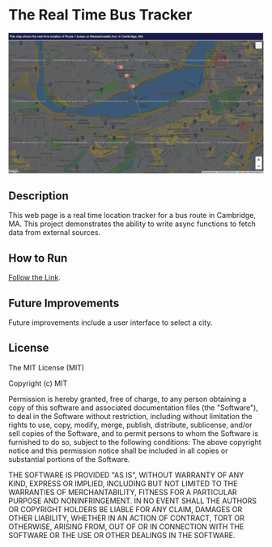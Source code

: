 
# The Real Time Bus Tracker

![Screenshot](https://github.com/veraphipps01/bus_tracker/blob/main/Screen.png)

## Description 
This web page is a real time location tracker for a bus route in Cambridge, MA. This project demonstrates the ability to write async functions to fetch data from external sources.

## How to Run 
<a href="https://veraphipps01.github.io/bus_tracker" target="_blank">Follow the Link</a>.

## Future Improvements 

Future improvements include a user interface to select a city.

## License 

The MIT License (MIT)

Copyright (c) MIT

Permission is hereby granted, free of charge, to any person obtaining a copy of this software and associated documentation files (the "Software"), to deal in the Software without restriction, including without limitation the rights to use, copy, modify, merge, publish, distribute, sublicense, and/or sell copies of the Software, and to permit persons to whom the Software is furnished to do so, subject to the following conditions:
The above copyright notice and this permission notice shall be included in all copies or substantial portions of the Software.
 
THE SOFTWARE IS PROVIDED "AS IS", WITHOUT WARRANTY OF ANY KIND, EXPRESS OR IMPLIED, INCLUDING BUT NOT LIMITED TO THE WARRANTIES OF MERCHANTABILITY, FITNESS FOR A PARTICULAR PURPOSE AND NONINFRINGEMENT. IN NO EVENT SHALL THE AUTHORS OR COPYRIGHT HOLDERS BE LIABLE FOR ANY CLAIM, DAMAGES OR OTHER LIABILITY, WHETHER IN AN ACTION OF CONTRACT, TORT OR OTHERWISE, ARISING FROM, OUT OF OR IN CONNECTION WITH THE SOFTWARE OR THE USE OR OTHER DEALINGS IN THE SOFTWARE.
